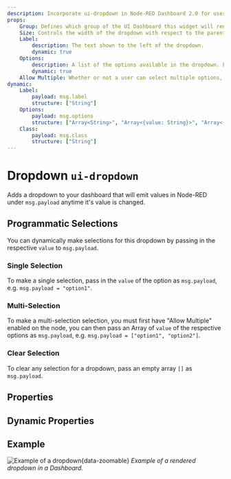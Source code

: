 ```yaml
---
description: Incorporate ui-dropdown in Node-RED Dashboard 2.0 for user selections and dynamic content filtering.
props:
    Group: Defines which group of the UI Dashboard this widget will render in.
    Size: Controls the width of the dropdown with respect to the parent group. Maximum value is the width of the group.
    Label:
        description: The text shown to the left of the dropdown.
        dynamic: true
    Options:
        description: A list of the options available in the dropdown. Each row defines a `label` (shown in the dropdown) and `value` (emitted on selection) property.
        dynamic: true
    Allow Multiple: Whether or not a user can select multiple options, if so, checkboxes are shown, and value is emitted in an array.
dynamic:
    Label:
        payload: msg.label
        structure: ["String"]
    Options:
        payload: msg.options
        structure: ["Array<String>", "Array<{value: String}>", "Array<{value: String, label: String}>"]
    Class:
        payload: msg.class
        structure: ["String"]
---
```


<script setup>
</script>

# Dropdown `ui-dropdown`

Adds a dropdown to your dashboard that will emit values in Node-RED under `msg.payload` anytime it's value is changed.

## Programmatic Selections

You can dynamically make selections for this dropdown by passing in the respective `value` to `msg.payload`.

### Single Selection

To make a single selection, pass in the `value` of the option as `msg.payload`, e.g. `msg.payload = "option1"`.

### Multi-Selection

 To make a multi-selection selection, you must first have "Allow Multiple" enabled on the node, you can then pass an Array of `value` of the respective options as `msg.payload`, e.g. `msg.payload = ["option1", "option2"]`.

### Clear Selection

 To clear any selection for a dropdown, pass an empty array `[]` as `msg.payload`.

## Properties

<PropsTable/>

## Dynamic Properties

<DynamicPropsTable/>

## Example

![Example of a dropdown](/images/node-examples/ui-dropdown.png "Example of a dropdown"){data-zoomable}
*Example of a rendered dropdown in a Dashboard.*
